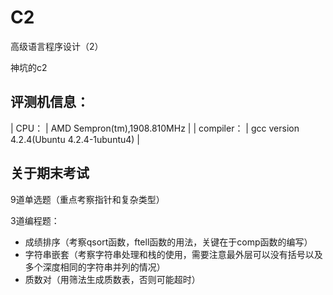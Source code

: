 # C2

高级语言程序设计（2）

神坑的c2


## 评测机信息：

| CPU：        | AMD Sempron(tm),1908.810MHz              |
| compiler：   | gcc version 4.2.4(Ubuntu 4.2.4-1ubuntu4) |


## 关于期末考试

9道单选题（重点考察指针和复杂类型）

3道编程题：
- 成绩排序（考察qsort函数，ftell函数的用法，关键在于comp函数的编写）
- 字符串嵌套（考察字符串处理和栈的使用，需要注意最外层可以没有括号以及多个深度相同的字符串并列的情况）
- 质数对（用筛法生成质数表，否则可能超时）

